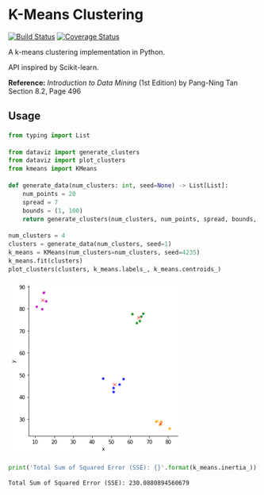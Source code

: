 # K-Means Clustering

[![Build Status](https://travis-ci.org/gbroques/k-means.svg?branch=master)](https://travis-ci.org/gbroques/k-means)
[![Coverage Status](https://coveralls.io/repos/github/gbroques/k-means/badge.svg?branch=master)](https://coveralls.io/github/gbroques/k-means?branch=master)

A k-means clustering implementation in Python.

API inspired by Scikit-learn.

**Reference:**  *Introduction to Data Mining* (1st Edition) by Pang-Ning Tan
Section 8.2, Page 496

## Usage


```python
from typing import List

from dataviz import generate_clusters
from dataviz import plot_clusters
from kmeans import KMeans

def generate_data(num_clusters: int, seed=None) -> List[List]:
    num_points = 20
    spread = 7
    bounds = (1, 100)
    return generate_clusters(num_clusters, num_points, spread, bounds, bounds, seed)

num_clusters = 4
clusters = generate_data(num_clusters, seed=1)
k_means = KMeans(num_clusters=num_clusters, seed=4235)
k_means.fit(clusters)
plot_clusters(clusters, k_means.labels_, k_means.centroids_)
```


![png](k-means-plot.png)



```python
print('Total Sum of Squared Error (SSE): {}'.format(k_means.inertia_))
```

    Total Sum of Squared Error (SSE): 230.0880894560679

